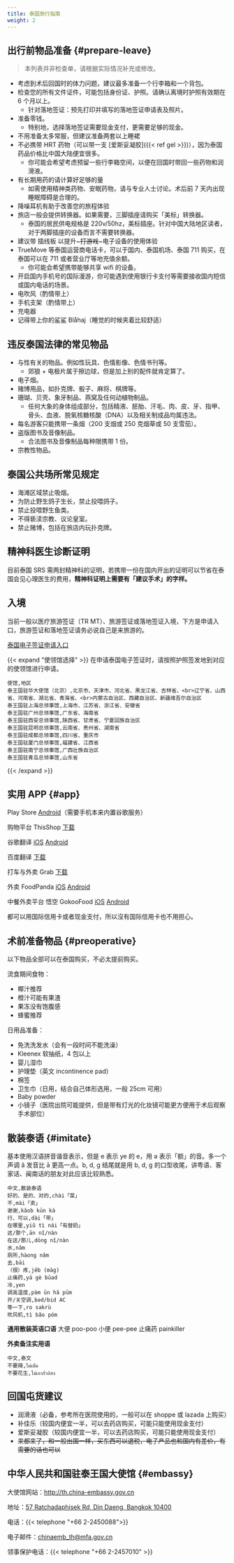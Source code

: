 ```yaml
---
title: 泰国旅行指南
weight: 2
---
```


## 出行前物品准备 {#prepare-leave}

> 本列表并非检查单，请根据实际情况补充或修改。

- 考虑到术后回国时的体力问题，建议最多准备一个行李箱和一个背包。
- 检查您的所有文件证件，可能包括身份证、护照。请确认离境时护照有效期在 6 个月以上。
  - 针对落地签证：预先打印并填写的落地签证申请表及照片。
- 准备零钱。
  - 特别地，选择落地签证需要现金支付，更需要足够的现金。
- 不用准备太多常服，但建议准备两套以上睡裙
- 不必携带 HRT 药物（可以带一支 [爱斯妥凝胶]({{< ref gel >}})），因为泰国药品价格比中国大陆便宜很多。
  - 你可能会希望考虑预留一些行李箱空间，以便在回国时带回一些药物和润滑液。
- 有长期用药的请计算好足够的量
  - 如需使用精神类药物、安眠药物，请与专业人士讨论。术后前 7 天内出现睡眠障碍是合理的。
- 降噪耳机有助于改善您的旅程体验
- 旅店一般会提供转换器。如果需要，三脚插座请购买「美标」转换器。
  - 泰国的居民供电规格是 220v/50hz，美标插座。针对中国大陆地区读者，对于两脚插座的设备而言不需要转换器。
- 建议带 插线板 以提升~~~打游戏~~~电子设备的使用体验
- TrueMove 等泰国运营商电话卡，可以于国内、泰国机场、泰国 711 购买，在泰国可以在 711 或者营业厅等地充值余额。
  - 你可能会希望携带能够共享 wifi 的设备。
- 开启国内手机号的国际漫游，你可能遇到使用银行卡支付等需要接收国内短信或国内电话的场景。
- 电吹风（酌情带上）
- 手机支架（酌情带上）
- 充电器
- 记得带上你的鲨鲨 Blåhaj（睡觉的时候夹着比较舒适）

## 违反泰国法律的常见物品
- 与性有关的物品。例如性玩具、色情影像、色情书刊等。
  - 郊狼 + 电极片属于擦边球，但是加上别的配件就肯定算了。
- 电子烟。
- 赌博用品，如扑克牌、骰子、麻将、棋牌等。
- 珊瑚、贝壳、象牙制品、燕窝及任何动植物制品。
  - 任何大象的身体组成部分，包括精液、胚胎、汗毛、肉、皮、牙、指甲、骨头、血液、脱氧核糖核酸（DNA）以及相关制成品均属违法。
- 每名游客只能携带一条烟（200 支烟或 250 克烟草或 50 支雪茄）。
- 盗版图书及音像制品。
  - 合法图书及音像制品每种限携带 1 份。
- 宗教性物品。

## 泰国公共场所常见规定
- 海滩区域禁止吸烟。
- 为防止野生鸽子生长，禁止投喂鸽子。
- 禁止投喂野生鱼类。
- 不得亵渎宗教、议论皇室。
- 禁止赌博，包括在旅店内玩扑克牌。

## 精神科医生诊断证明

目前泰国 SRS 需两封精神科的证明，若携带一份在国内开出的证明可以节省在泰国会见心理医生的费用，**精神科证明上需要有「建议手术」的字样。**

## 入境

当前一般以医疗旅游签证（TR MT）、旅游签证或落地签证入境，下方是申请入口，旅游签证和落地签证请务必说自己是来旅游的。

[泰国电子签证申请入口](https://www.thaievisa.go.th)

<!--[疑似过时] 特别注意上海领馆卡签非常严重，如需尝试请准备好 6 个月账户余额不少于 50,000 人民币的银行流水单（医疗签证可以放宽到 10,000 元存款证明）、全程酒店订单、回程机票、出入境管理局**打印**的出入境记录。-->

{{< expand "使领馆选择" >}}
在申请泰国电子签证时，请按照护照签发地到对应的使领馆进行申请。

```csv
使馆,地区
泰王国驻华大使馆（北京）,北京市、天津市、河北省、黑龙江省、吉林省、<br>辽宁省、山西省、河南省、湖北省、青海省、<br>内蒙古自治区、西藏自治区、新疆维吾尔自治区
泰王国驻上海总领事馆,上海市、江苏省、浙江省、安徽省
泰王国驻广州总领事馆,广东省、海南省
泰王国驻西安总领事馆,陕西省、甘肃省、宁夏回族自治区
泰王国驻昆明总领事馆,云南省、贵州省、湖南省
泰王国驻成都总领事馆,四川省、重庆市
泰王国驻厦门总领事馆,福建省、江西省
泰王国驻南宁总领事馆,广西壮族自治区
泰王国驻青岛总领事馆,山东省
```

{{< /expand >}}

## 实用 APP {#app}

Play Store [Android](https://m.apkpure.com/google-play-store/com.android.vending/download)（需要手机本来内置谷歌服务）

购物平台 ThisShop [下载](https://thisshop.com/)

谷歌翻译 [iOS](https://apps.apple.com/us/app/google-translate/id414706506) [Android](https://play.google.com/store/apps/details?id=com.google.android.apps.translate)

百度翻译 [下载](https://fanyi-app.baidu.com/transapp/appdownloadpage)

打车与外卖 Grab [下载](https://www.grab.com/th/en/download/)

外卖 FoodPanda [iOS](https://apps.apple.com/us/app/foodpanda-food-delivery/id758103884) [Android](https://play.google.com/store/apps/details?id=com.global.foodpanda.android)

中餐外卖平台 悟空 GokooFood [iOS](https://apps.apple.com/th/app/%E6%82%9F%E7%A9%BA%E5%A4%96%E5%8D%96-gokoo-food/id1551803115) [Android](https://play.google.com/store/apps/details?id=com.wukong.waimai)

都可以用国际信用卡或者现金支付，所以沒有国际信用卡也不用担心。

## 术前准备物品 {#preoperative}

以下物品全部可以在泰国购买，不必太提前购买。

流食期间食物：

- 椰汁推荐
- 橙汁可能有果渣
- 果冻没有饱腹感
- 蜂蜜推荐

日用品准备：

- 免洗洗发水（会有一段时间不能洗澡）
- Kleenex 软抽纸，4 包以上
- 婴儿湿巾
- 护理垫（英文 incontinence pad）
- 棉签
- 卫生巾（日用，结合自己体形选用，一般 25cm 可用）
- Baby powder
- 小镜子（医院出院可能提供，但是带有灯光的化妆镜可能更方便用于术后观察手术部位）

## 散装泰语 {#imitate}

基本使用汉语拼音谐音表示，但是 e 表示 ye 的 e，用 ə 表示「额」的音。多一个声调 â 发音比 ā 更高一点。b, d, g 结尾就是用 b, d, g 的口型收尾，讲粤语、客家话、闽南话的朋友对此应该比较熟悉。

```csv
中文,散装泰语
好的、是的、对的,chài「菜」
不,mài「卖」
谢谢,kǎob kūn kà
行、可以,dài「带」
在哪里,yiǔ tì nái「有替奶」
这/那个,ān nî/nàn
在这/那儿,dōng nî/nàn
水,nâm
厕所,hàong nâm
去,bāi
（很）疼,jěb (màg)
止痛药,yā gè būad
冷,yen
调高温度,pə̀m ūn hǎ pūm
开/关空调,bəd/bid AC
等一下,ro sakrù
吹风机,tì bǎo póm
```

**通用散装英语口语**
大便 poo-poo
小便 pee-pee
止痛药 painkiller

**外卖备注实用语**

```csv
中文,泰文
不要辣,ไม่เผ็ด
不要花生,ไม่เอาถั่วลิสง
```

## 回国屯货建议

- 润滑液（必备，参考所在医院使用的，一般可以在 shoppe 或 lazada 上购买）
- 补佳乐（较国内便宜一半，可以去药店购买，可能只能使用现金支付）
- 爱斯妥凝胶（较国内便宜一半，可以去药店购买，可能只能使用现金支付）
- ~~来都来了，和一般出国一样，买东西可以退税，电子产品也和国内有差价，有需要的话也可以~~

## 中华人民共和国驻泰王国大使馆 {#embassy}

大使馆网站：<http://th.china-embassy.gov.cn>

地址：[57 Ratchadaphisek Rd, Din Daeng, Bangkok 10400](https://goo.gl/maps/VraMb8dvM2uCq99f7)

电话：{{< telephone "+66 2-2450088">}}

电子邮件：<chinaemb_th@mfa.gov.cn>

领事保护电话：{{< telephone "+66 2-2457010" >}}
